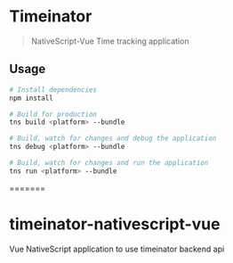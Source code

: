 # Timeinator

> NativeScript-Vue Time tracking application

## Usage

``` bash
# Install dependencies
npm install

# Build for production
tns build <platform> --bundle

# Build, watch for changes and debug the application
tns debug <platform> --bundle

# Build, watch for changes and run the application
tns run <platform> --bundle
```
=======
# timeinator-nativescript-vue

Vue NativeScript application to use timeinator backend api
